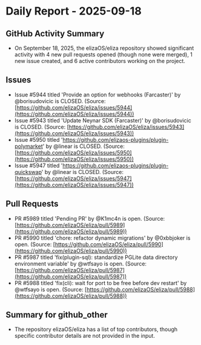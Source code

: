 # Daily Report - 2025-09-18

## GitHub Activity Summary
- On September 18, 2025, the elizaOS/eliza repository showed significant activity with 4 new pull requests opened (though none were merged), 1 new issue created, and 6 active contributors working on the project.

## Issues
- Issue #5944 titled 'Provide an option for webhooks (Farcaster)' by @borisudovicic is CLOSED. (Source: [https://github.com/elizaOS/eliza/issues/5944](https://github.com/elizaOS/eliza/issues/5944))
- Issue #5943 titled 'Update Neynar SDK (Farcaster)' by @borisudovicic is CLOSED. (Source: [https://github.com/elizaOS/eliza/issues/5943](https://github.com/elizaOS/eliza/issues/5943))
- Issue #5950 titled 'https://github.com/elizaos-plugins/plugin-polymarket' by @linear is CLOSED. (Source: [https://github.com/elizaOS/eliza/issues/5950](https://github.com/elizaOS/eliza/issues/5950))
- Issue #5947 titled 'https://github.com/elizaos-plugins/plugin-quickswap' by @linear is CLOSED. (Source: [https://github.com/elizaOS/eliza/issues/5947](https://github.com/elizaOS/eliza/issues/5947))

## Pull Requests
- PR #5989 titled 'Pending PR' by @K1mc4n is open. (Source: [https://github.com/elizaOS/eliza/pull/5989](https://github.com/elizaOS/eliza/pull/5989))
- PR #5990 titled 'chore: refactor dynamic migrations' by @0xbbjoker is open. (Source: [https://github.com/elizaOS/eliza/pull/5990](https://github.com/elizaOS/eliza/pull/5990))
- PR #5987 titled 'fix(plugin-sql): standardize PGLite data directory environment variable' by @wtfsayo is open. (Source: [https://github.com/elizaOS/eliza/pull/5987](https://github.com/elizaOS/eliza/pull/5987))
- PR #5988 titled 'fix(cli): wait for port to be free before dev restart' by @wtfsayo is open. (Source: [https://github.com/elizaOS/eliza/pull/5988](https://github.com/elizaOS/eliza/pull/5988))

## Summary for github_other
- The repository elizaOS/eliza has a list of top contributors, though specific contributor details are not provided in the input.